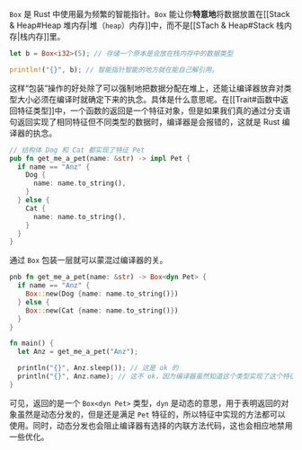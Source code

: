`Box` 是 Rust 中使用最为频繁的智能指针。`Box` 能让你**特意地**将数据放置在[[Stack & Heap#Heap 堆内存|堆（`heap`）内存]]中，而不是[[STach & Heap#Stack 栈内存|栈内存]]里。

```Rust
let b = Box<i32>(5); // 存储一个原本是会放在栈内存中的数据类型

println!("{}", b); // 智能指针智能的地方就在能自己解引用。

```

这样“包装”操作的好处除了可以强制地把数据分配在堆上，还能让编译器放弃对类型大小必须在编译时就确定下来的执念。具体是什么意思呢。在[[Trait#函数中返回特征类型]]中，一个函数的返回是一个特征对象，但是如果我们真的通过分支语句返回实现了相同特征但不同类型的数据时，编译器是会报错的，这就是 Rust 编译器的执念。

```Rust
// 结构体 Dog 和 Cat 都实现了特征 Pet
pub fn get_me_a_pet(name: &str) -> impl Pet {
  if name == "Anz" {
    Dog {
      name: name.to_string(),
    }
  } else {
    Cat {
      name: name.to_string(),
    }
  }
}
```

通过 `Box` 包装一层就可以蒙混过编译器的关。

```Rust
pnb fn get_me_a_pet(name: &str) -> Box<dyn Pet> {
  if name == "Anz" {
    Box::new(Dog {name: name.to_string()})
  } else {
    Box::new(Cat {name: name.to_string()})
  }
}

fn main() {
  let Anz = get_me_a_pet("Anz");

  println("{}", Anz.sleep()); // 这是 ok 的
  println("{}", Anz.name); // 这不 ok，因为编译器虽然知道这个类型实现了这个特征，但不确定具体是哪个类型，有什么属性
}
```

可见，返回的是一个 `Box<dyn Pet>` 类型，`dyn` 是动态的意思，用于表明返回的对象虽然是动态分发的，但是还是满足 `Pet` 特征的，所以特征中实现的方法都可以使用。同时，动态分发也会阻止编译器有选择的内联方法代码，这也会相应地禁用一些优化。
